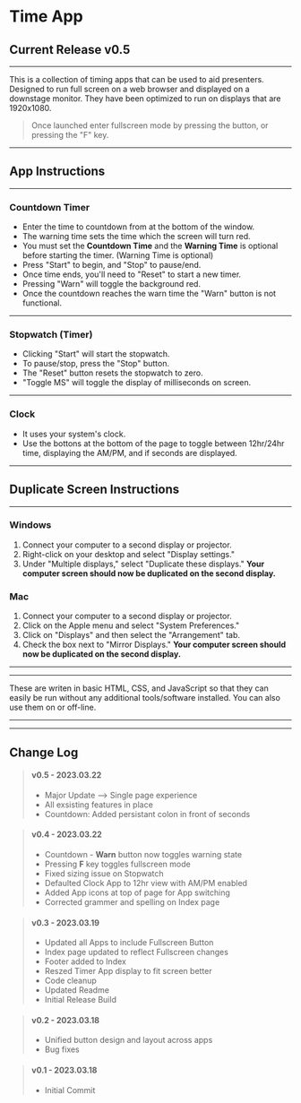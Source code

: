 # Time App

## Current Release v0.5

---

This is a collection of timing apps that can be used to aid presenters. Designed to run full screen on a web browser and displayed on a downstage monitor. They have been optimized to run on displays that are 1920x1080.

> Once launched enter fullscreen mode by pressing the button, or pressing the "F" key.

---
## App Instructions
---
### Countdown Timer
- Enter the time to countdown from at the bottom of the window.
- The warning time sets the time which the screen will turn red.
- You must set the <b>Countdown Time</b> and the <b>Warning Time</b> is optional before starting the timer. (Warning Time is optional)
- Press "Start" to begin, and "Stop" to pause/end. 
- Once time ends, you'll need to "Reset" to start a new timer. 
- Pressing "Warn" will toggle the background red.
- Once the countdown reaches the warn time the "Warn" button is not functional.

---
### Stopwatch (Timer)
- Clicking "Start" will start the stopwatch.
- To pause/stop, press the "Stop" button.
- The "Reset" button resets the stopwatch to zero.
- "Toggle MS" will toggle the display of milliseconds on screen.

---
### Clock
- It uses your system's clock.
- Use the bottons at the bottom of the page to toggle between 12hr/24hr time, displaying the AM/PM, and if seconds are displayed. 



---
## Duplicate Screen Instructions
---
### Windows
1. Connect your computer to a second display or projector.
2. Right-click on your desktop and select "Display settings."
3. Under "Multiple displays," select "Duplicate these displays."
<b>Your computer screen should now be duplicated on the second display.</b>

### Mac
1. Connect your computer to a second display or projector.
2. Click on the Apple menu and select "System Preferences."
3. Click on "Displays" and then select the "Arrangement" tab.
4. Check the box next to "Mirror Displays."
<b>Your computer screen should now be duplicated on the second display.</b>

---
---
These are writen in basic HTML, CSS, and JavaScript so that they can easily be run without any additional tools/software installed. You can also use them on or off-line. 

---
---



## Change Log

> #### v0.5 - 2023.03.22
>
> - Major Update --> Single page experience
> - All exsisting features in place
> - Countdown: Added persistant colon in front of seconds

> #### v0.4 - 2023.03.22
>
> - Countdown - <b>Warn</b> button now toggles warning state
> - Pressing <b>F</b> key toggles fullscreen mode
> - Fixed sizing issue on Stopwatch
> - Defaulted Clock App to 12hr view with AM/PM enabled
> - Added App icons at top of page for App switching
> - Corrected grammer and spelling on Index page

> #### v0.3 - 2023.03.19
>
> - Updated all Apps to include Fullscreen Button
> - Index page updated to reflect Fullscreen changes
> - Footer added to Index
> - Reszed Timer App display to fit screen better
> - Code cleanup
> - Updated Readme
> - Initial Release Build

> #### v0.2 - 2023.03.18
>
> - Unified button design and layout across apps
> - Bug fixes

> #### v0.1 - 2023.03.18
>
> - Initial Commit
